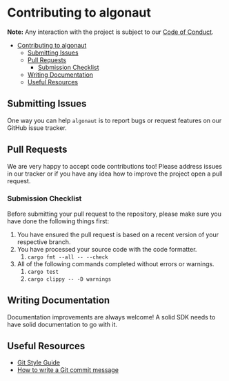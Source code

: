 
# Contributing to algonaut

**Note:** Any interaction with the project is subject to our [Code of Conduct](https://github.com/manuelmauro/algonaut/blob/main/CODE_OF_CONDUCT.md).

- [Contributing to algonaut](#contributing-to-algonaut)
  - [Submitting Issues](#submitting-issues)
  - [Pull Requests](#pull-requests)
    - [Submission Checklist](#submission-checklist)
  - [Writing Documentation](#writing-documentation)
  - [Useful Resources](#useful-resources)

## Submitting Issues

One way you can help `algonaut` is to report bugs or request features on our GitHub issue tracker.

## Pull Requests

We are very happy to accept code contributions too! Please address issues in our tracker or if you have any idea how to improve the project open a pull request.

### Submission Checklist

Before submitting your pull request to the repository, please make sure you have done the following things first:

1. You have ensured the pull request is based on a recent version of your respective branch.
2. You have processed your source code with the code formatter.
   1. `cargo fmt --all -- --check`
3. All of the following commands completed without errors or warnings.
   1. `cargo test`
   2. `cargo clippy -- -D warnings`

## Writing Documentation

Documentation improvements are always welcome! A solid SDK needs to have solid documentation to go with it.

## Useful Resources

- [Git Style Guide](https://github.com/agis/git-style-guide)
- [How to write a Git commit message](https://chris.beams.io/posts/git-commit/)
